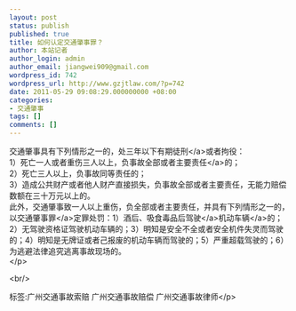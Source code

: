 ```yaml
---
layout: post
status: publish
published: true
title: 如何认定交通肇事罪？
author: 本站记者
author_login: admin
author_email: jiangwei909@gmail.com
wordpress_id: 742
wordpress_url: http://www.gzjtlaw.com/?p=742
date: 2011-05-29 09:08:29.000000000 +08:00
categories:
- 交通肇事
tags: []
comments: []
---
```

<p> 交通肇事具有下列情形之一的，处三年以下<a>有期徒刑<&#47;a>或者拘役：<br> 1）死亡一人或者重伤三人以上，负事故全部或者<a>主要责任<&#47;a>的；<br> 2）死亡三人以上，负事故同等责任的；<br> 3）造成公共财产或者他人财产直接损失，负事故全部或者主要责任，无能力赔偿数额在三十万元以上的。<br> 此外，交通肇事致一人以上重伤，负全部或者主要责任，并具有下列情形之一的，以<a>交通肇事罪<&#47;a>定罪处罚：1）酒后、吸食毒品后<a>驾驶<&#47;a>机动<a>车辆<&#47;a>的；2）无驾驶资格证驾驶机动车辆的；3）明知是安全不全或者安全机件失灵而驾驶的；4）明知是无牌证或者己报废的机动车辆而驾驶的；5）严重超载驾驶的；6）为逃避法律追究逃离事故现场的。<br><&#47;p><br&#47;><p>标签:广州交通事故索赔 广州交通事故赔偿 广州交通事故律师<&#47;p>
